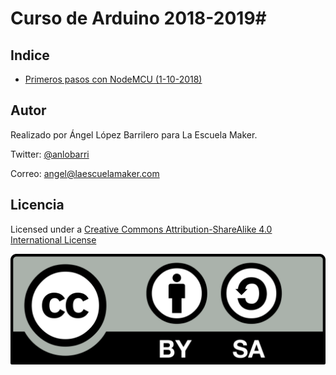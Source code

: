 # Curso de Arduino 2018-2019#


## Indice ##
* [Primeros pasos con NodeMCU (1-10-2018)]()





## Autor ##

Realizado por Ángel López Barrilero para La Escuela Maker.

Twitter: [@anlobarri](https://www.twitter.com/anlobarri)

Correo: angel@laescuelamaker.com


## Licencia ##
Licensed under a [Creative Commons Attribution-ShareAlike 4.0 International License](https://creativecommons.org/licenses/by-sa/4.0/)

![licencia](images/licencia.png)
